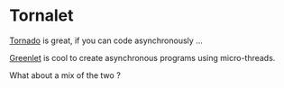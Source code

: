 # Tornalet

[Tornado](http://www.tornadoweb.org/) is great, if you can code asynchronously ...

[Greenlet](http://pypi.python.org/pypi/greenlet) is cool to create asynchronous programs using micro-threads.

What about a mix of the two ?

